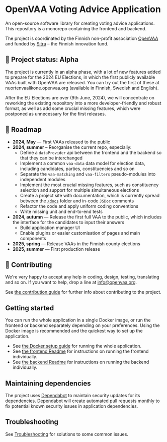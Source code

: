 # OpenVAA Voting Advice Application

An open-source software library for creating voting advice applications. This repository is a monorepo containing the frontend and backend.

The project is coordinated by the Finnish non-profit association [OpenVAA](https://openvaa.org/en) and funded by [Sitra](https://www.sitra.fi/en/) – the Finnish innovation fund.

## 🚧 Project status: Alpha

The project is currently in an alpha phase, with a lot of new features added to prepare for the 2024 EU Elections, in which the first publicly available VAAs built with OpenVAA are released. You can try out the first of these at nuortenvaalikone.openvaa.org (available in Finnish, Swedish and English).

After the EU Elections are over (9th June, 2024), we will concentrate on reworking the existing repository into a more developer-friendly and robust format, as well as add some crucial missing features, which were postponed as unnecessary for the first releases.

## 🎢 Roadmap

- **2024, May** — First VAAs released to the public
- **2024, summer** – Reorganise the current repo, especially:
  - Define a `dataProvider` api between the frontend and the backend so that they can be interchanged
  - Implement a common `vaa-data` data model for election data, including candidates, parties, constituencies and so on
  - Separate the `vaa-matching` and `vaa-filters` pseudo-modules into independent modules
  - Implement the most crucial missing features, such as constituency selection and support for multiple simultaneous elections
  - Create a project site with documentation, which is currently spread between the [`/docs`](./docs/) folder and in-code `JSDoc` comments
  - Refactor the code and apply uniform coding conventions
  - Write missing unit and end-to-end tests
- **2024, autumn** — Release the first full VAA to the public, which includes the interface for the candidates to input their answers
  - Build application manager UI
  - Enable plugins or easier customisation of pages and main components
- **2025, spring** — Release VAAs in the Finnish county elections
- **2025, summer** — First production release

## 🍭 Contributing

We're very happy to accept any help in coding, design, testing, translating and so on. If you want to help, drop a line at info@openvaa.org.

See [the contribution guide](docs/contributing/CONTRIBUTING.md) for further info about contributing to the project.

## Getting started
You can run the whole application in a single Docker image, or run the frontend or backend separately depending on your preferences. Using the Docker image is recommended and the quickest way to set up the application.

- See [the Docker setup guide](docs/docker-setup-guide.md) for running the whole application.
- See [the frontend Readme](frontend/README.md) for instructions on running the frontend individually.
- See [the backend Readme](/backend/vaa-strapi/README.md) for instructions on running the backend individually.

## Maintaining dependencies
The project uses [Dependabot](https://github.com/dependabot) to maintain security updates for its dependencies. Dependabot will create automated pull requests monthly to fix potential known security issues in application dependencies.

## Troubleshooting
See [Troubleshooting](docs/troubleshooting.md) for solutions to some common issues.

